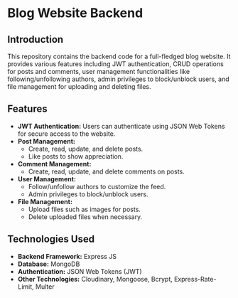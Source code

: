 # Blog Website Backend

## Introduction
This repository contains the backend code for a full-fledged blog website. It provides various features including JWT authentication, CRUD operations for posts and comments, user management functionalities like following/unfollowing authors, admin privileges to block/unblock users, and file management for uploading and deleting files.

## Features
- **JWT Authentication:** Users can authenticate using JSON Web Tokens for secure access to the website.
- **Post Management:**
  - Create, read, update, and delete posts.
  - Like posts to show appreciation.
- **Comment Management:**
  - Create, read, update, and delete comments on posts.
- **User Management:**
  - Follow/unfollow authors to customize the feed.
  - Admin privileges to block/unblock users.
- **File Management:**
  - Upload files such as images for posts.
  - Delete uploaded files when necessary.

## Technologies Used
- **Backend Framework:** Express JS
- **Database:** MongoDB
- **Authentication:** JSON Web Tokens (JWT)
- **Other Technologies:** Cloudinary, Mongoose, Bcrypt, Express-Rate-Limit, Multer



